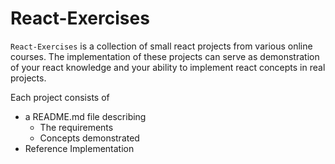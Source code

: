 # React-Exercises

`React-Exercises` is a collection of small react projects from various online courses. The implementation of these projects can serve as demonstration of your react knowledge and your ability to implement react concepts in real projects.

Each project consists of

- a README.md file describing
  - The requirements
  - Concepts demonstrated
- Reference Implementation

